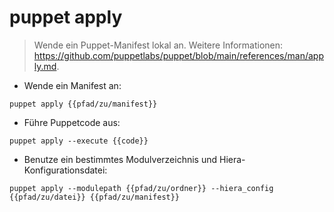 # puppet apply

> Wende ein Puppet-Manifest lokal an.
> Weitere Informationen: <https://github.com/puppetlabs/puppet/blob/main/references/man/apply.md>.

- Wende ein Manifest an:

`puppet apply {{pfad/zu/manifest}}`

- Führe Puppetcode aus:

`puppet apply --execute {{code}}`

- Benutze ein bestimmtes Modulverzeichnis und Hiera-Konfigurationsdatei:

`puppet apply --modulepath {{pfad/zu/ordner}} --hiera_config {{pfad/zu/datei}} {{pfad/zu/manifest}}`
